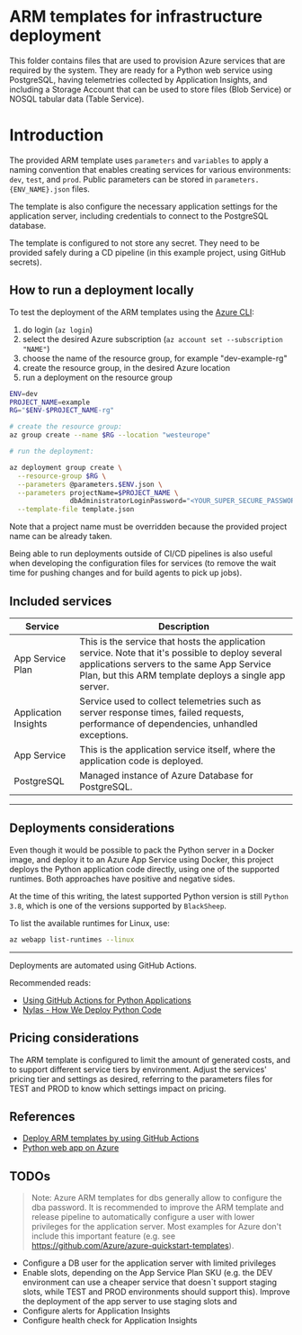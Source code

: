 # ARM templates for infrastructure deployment

This folder contains files that are used to provision Azure services that are
required by the system. They are ready for a Python web service using
PostgreSQL, having telemetries collected by Application Insights, and including
a Storage Account that can be used to store files (Blob Service) or NOSQL tabular
data (Table Service).

# Introduction

The provided ARM template uses `parameters` and `variables` to apply a naming
convention that enables creating services for various environments: `dev`,
`test`, and `prod`. Public parameters can be stored in
`parameters.{ENV_NAME}.json` files.

The template is also configure the necessary application settings for the
application server, including credentials to connect to the PostgreSQL
database.

The template is configured to not store any secret. They need to be provided
safely during a CD pipeline (in this example project, using GitHub secrets).

## How to run a deployment locally

To test the deployment of the ARM templates using the [Azure CLI](https://docs.microsoft.com/en-us/cli/azure/install-azure-cli):

1. do login (`az login`)
2. select the desired Azure subscription (`az account set --subscription "NAME"`)
3. choose the name of the resource group, for example "dev-example-rg"
4. create the resource group, in the desired Azure location
5. run a deployment on the resource group

```bash
ENV=dev
PROJECT_NAME=example
RG="$ENV-$PROJECT_NAME-rg"

# create the resource group:
az group create --name $RG --location "westeurope"

# run the deployment:

az deployment group create \
  --resource-group $RG \
  --parameters @parameters.$ENV.json \
  --parameters projectName=$PROJECT_NAME \
               dbAdministratorLoginPassword="<YOUR_SUPER_SECURE_PASSWORD>" \
  --template-file template.json
```

Note that a project name must be overridden because the provided project name
can be already taken.

Being able to run deployments outside of CI/CD pipelines is also useful
when developing the configuration files for services (to remove the wait time
for pushing changes and for build agents to pick up jobs).

## Included services

| Service              | Description                                                                                                                                                                                             |
| -------------------- | ------------------------------------------------------------------------------------------------------------------------------------------------------------------------------------------------------- |
| App Service Plan     | This is the service that hosts the application service. Note that it's possible to deploy several applications servers to the same App Service Plan, but this ARM template deploys a single app server. |
| Application Insights | Service used to collect telemetries such as server response times, failed requests, performance of dependencies, unhandled exceptions.                                                                  |
| App Service          | This is the application service itself, where the application code is deployed.                                                                                                                         |
| PostgreSQL           | Managed instance of Azure Database for PostgreSQL.                                                                                                                                                      |

---

## Deployments considerations
Even though it would be possible to pack the Python server in a Docker
image, and deploy it to an Azure App Service using Docker, this project deploys the
Python application code directly, using one of the supported runtimes. Both
approaches have positive and negative sides.

At the time of this writing, the latest supported Python version is still
`Python 3.8`, which is one of the versions supported by `BlackSheep`.

To list the available runtimes for Linux, use:

```bash
az webapp list-runtimes --linux
```

---

Deployments are automated using GitHub Actions.

Recommended reads:
* [Using GitHub Actions for Python Applications](https://azure.github.io/AppService/2020/12/11/cicd-for-python-apps.html)
* [Nylas - How We Deploy Python Code](https://www.nylas.com/blog/packaging-deploying-python/)

## Pricing considerations

The ARM template is configured to limit the amount of generated costs,
and to support different service tiers by environment.
Adjust the services' pricing tier and settings as desired, referring to the
parameters files for TEST and PROD to know which settings impact on pricing.

## References

* [Deploy ARM templates by using GitHub Actions](https://docs.microsoft.com/en-us/azure/azure-resource-manager/templates/deploy-github-actions)
* [Python web app on Azure](https://github.com/Azure/actions-workflow-samples/blob/master/AppService/python-webapp-on-azure.yml)

## TODOs

> Note: Azure ARM templates for dbs generally allow to
> configure the dba password. It is recommended to improve the ARM template and
> release pipeline to automatically configure a user with lower privileges for
> the application server. Most examples for Azure don't include this important
> feature (e.g. see https://github.com/Azure/azure-quickstart-templates).

* Configure a DB user for the application server with limited privileges
* Enable slots, depending on the App Service Plan SKU (e.g. the DEV environment
  can use a cheaper service that doesn`t support staging slots, while TEST and
  PROD environments should support this). Improve the deployment of the app
  server to use staging slots and
* Configure alerts for Application Insights
* Configure health check for Application Insights
